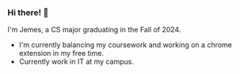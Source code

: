 ### Hi there! 👋

I'm Jemes, a CS major graduating in the Fall of 2024. 
* I'm currently balancing my coursework and working on a chrome extension in my free time.
* Currently work in IT at my campus. 

<!--
**jperera01/jperera01** is a ✨ _special_ ✨ repository because its `README.md` (this file) appears on your GitHub profile.

Here are some ideas to get you started:

- 🔭 I’m currently working on ...
- 🌱 I’m currently learning ...
- 👯 I’m looking to collaborate on ...
- 🤔 I’m looking for help with ...
- 💬 Ask me about ...
- 📫 How to reach me: ...
- 😄 Pronouns: ...
- ⚡ Fun fact: ...
-->
